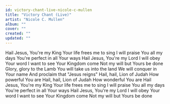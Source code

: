 ```yaml
---
id: victory-chant-live-nicole-c-mullen
title: "Victory Chant (Live)"
artist: "Nicole C. Mullen"
album: ""
cover: ""
created: ""
updated: ""
---
```


Hail Jesus, You're my King
Your life frees me to sing
I will praise You all my days
You're perfect in all Your ways
Hail Jesus, You're my Lord
I will obey Your word
I want to see Your Kingdom come
Not my will but Yours be done
Glory, glory to the Lamb
You will take us into the land
We will conquer in Your name
And proclaim that "Jesus reigns"
Hail, hail, Lion of Judah
How powerful You are
Hail, hail, Lion of Judah
How wonderful You are
Hail Jesus, You're my King
Your life frees me to sing
I will praise You all my days
You're perfect in all Your ways
Hail Jesus, You're my Lord
I will obey Your word
I want to see Your Kingdom come
Not my will but Yours be done